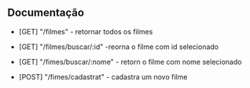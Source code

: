 ## Documentação

- [GET] "/filmes" - retornar todos os filmes

- [GET] "/filmes/buscar/:id" -reorna o filme com id selecionado

- [GET] "/fimes/buscar/:nome" - retorn o filme com nome selecionado

- [POST] "/fimes/cadastrat" - cadastra um novo filme
